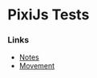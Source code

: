 # PixiJs Tests
### Links
* [Notes](/HopscotchDesktop/PixiJs_Tests/Notes)
* [Movement](/HopscotchDesktop/PixiJs_Tests/Movement)
